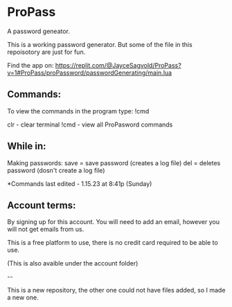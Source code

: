 # ProPass
A password geneator.

This is a working password generator.
But some of the file in this repoisotory are just for fun.

Find the app on:
https://replit.com/@JayceSagvold/ProPass?v=1#ProPass/proPassword/passwordGenerating/main.lua


## Commands:

To view the commands in the program type: !cmd

clr - clear terminal
!cmd - view all ProPasword commands

## While in:

Making passwords:
save = save password (creates a log file)
del = deletes password (dosn't create a log file)


*Commands last edited - 1.15.23 at 8:41p (Sunday) 

## Account terms:

By signing up for this account. You will need to add an email, however you will not get emails from us. 

This is a free platform to use, there is no credit card required to be able to use.

(This is also avaible under the account folder)

--

This is a new repository, the other one could not have files added, so I made a new one.
